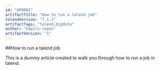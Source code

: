 ```yaml
---
id: "AP0001"
artifactTitle: "How to run a talend job"
talendVersion: "7.1.1"
artifactTags: "talend,bigdata"
author: "kapils-repos"
artifactVersion: "1"
---
```


##How to run a talend job

This is a dummy article created to walk you through how to run a job in talend.
